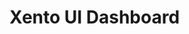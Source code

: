 

# Xento UI Dashboard

```Xento is a Material Design UI Dashboard built with Laravel, Vue, Vuetify, Vuesax and Tailwind
